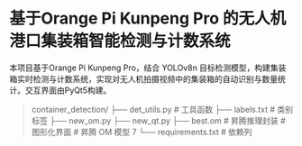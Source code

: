 # 基于Orange Pi Kunpeng Pro 的无人机港口集装箱智能检测与计数系统

本项⽬基于Orange Pi Kunpeng Pro，结合 YOLOv8n ⽬标检测模型，构建集装箱实时检测与计数系统，实现对无人机拍摄视频中的集装箱的⾃动识别与数量统计。交互界面由PyQt5构建。

> container_detection/ 
> ├── det_utils.py  # ⼯具函数
>  ├── labels.txt  # 类别标签
>   ├── new_om.py 
>   ├── new_qt.py 
>   ├── best.om # 昇腾推理封装 # 图形化界⾯ # 昇腾 OM 模型 7 └── requirements.txt # 依赖列

<!--stackedit_data:
eyJoaXN0b3J5IjpbLTEwNzU0NTUxODgsLTg1MDE0MTA3Ml19
-->